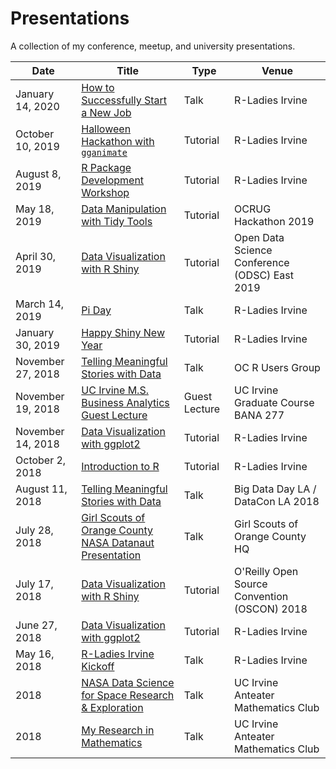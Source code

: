 # Presentations 

A collection of my conference, meetup, and university presentations. 

|  Date  |  Title  |  Type  |  Venue  |
|--------|---------|--------|---------|
| January 14, 2020 | [How to Successfully Start a New Job](https://github.com/rladies-irvine/2020_visualization_of_gene_expression_data/blob/master/How%20to%20Successfully%20Start%20a%20New%20Job.pdf) | Talk | R-Ladies Irvine |
| October 10, 2019 | [Halloween Hackathon with `gganimate`](https://github.com/rladies-irvine/halloween-hackathon-gganimate) | Tutorial | R-Ladies Irvine |
| August 8, 2019 | [R Package Development Workshop](https://github.com/rladies-irvine/2019-r-package-development-workshop) | Tutorial | R-Ladies Irvine |
| May 18, 2019 | [Data Manipulation with Tidy Tools](https://github.com/acolum/conference-presentations/tree/master/Data%20Manipulation%20with%20Tidy%20Tools) | Tutorial | OCRUG Hackathon 2019 |
| April 30, 2019 | [Data Visualization with R Shiny](https://github.com/acolum/conference-presentations/tree/master/ODSC%20EAST%202019) | Tutorial | Open Data Science Conference (ODSC) East 2019 |
| March 14, 2019 | [Pi Day](https://github.com/rladies-irvine/presentations/tree/master/2019-03-14_Pi-Day) | Talk | R-Ladies Irvine |
| January 30, 2019 | [Happy Shiny New Year](https://github.com/rladies-irvine/presentations/tree/master/2019-01-30_Happy-Shiny-New-Year) | Tutorial | R-Ladies Irvine |
| November 27, 2018 | [Telling Meaningful Stories with Data](https://github.com/acolum/conference-presentations/blob/master/2018-11-27_OCRUG-Data-Storytelling.pptx) | Talk | OC R Users Group |
| November 19, 2018 | [UC Irvine M.S. Business Analytics Guest Lecture](https://github.com/acolum/conference-presentations/blob/master/2018-11-19_MSBA-PL-Guest-Lecture.pdf) | Guest Lecture | UC Irvine Graduate Course BANA 277 |
| November 14, 2018 | [Data Visualization with ggplot2](https://github.com/rladies-irvine/presentations/tree/master/R-LadiesIrvine_ggplot2_rmarkdown_11142018) | Tutorial | R-Ladies Irvine |
| October 2, 2018 | [Introduction to R](https://github.com/rladies-irvine/presentations/tree/master/R-LadiesIrvine_FallKickoff_10022018) | Tutorial | R-Ladies Irvine |
| August 11, 2018 | [Telling Meaningful Stories with Data](https://github.com/acolum/conference-presentations/blob/master/BigDataDayLA-Presentation_Final.pdf) | Talk | Big Data Day LA / DataCon LA 2018 |
| July 28, 2018 | [Girl Scouts of Orange County NASA Datanaut Presentation](https://github.com/acolum/conference-presentations/blob/master/You%20Can%20Be%20A%20Scientist%20Too!%20Citizen%20%26%20Data%20Science%20%40%20NASA%20Girl%20Scout%20Datanaut%20Presentation.pdf) | Talk | Girl Scouts of Orange County HQ |
| July 17, 2018 | [Data Visualization with R Shiny](https://github.com/acolum/conference-presentations/tree/master/OSCON_Shiny) | Tutorial | O'Reilly Open Source Convention (OSCON) 2018 |
| June 27, 2018 | [Data Visualization with ggplot2](https://github.com/rladies-irvine/presentations/tree/master/R-LadiesIrvine_ggplot2_06272018) | Tutorial | R-Ladies Irvine |
| May 16, 2018 | [R-Ladies Irvine Kickoff](https://github.com/rladies-irvine/presentations/blob/master/R-LadiesIrvine_Kickoff.pdf) | Talk | R-Ladies Irvine |
| 2018 | [NASA Data Science for Space Research & Exploration](https://github.com/acolum/conference-presentations/blob/master/NASADataScienceforSpaceResearchandExploration.pdf) | Talk | UC Irvine Anteater Mathematics Club |
| 2018 | [My Research in Mathematics](https://github.com/acolum/conference-presentations/blob/master/MyResearchInMathematics.pdf) | Talk | UC Irvine Anteater Mathematics Club |
